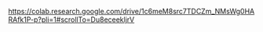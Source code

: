 https://colab.research.google.com/drive/1c6meM8src7TDCZm_NMsWg0HARAfk1P-p?pli=1#scrollTo=Du8eceekljrV
